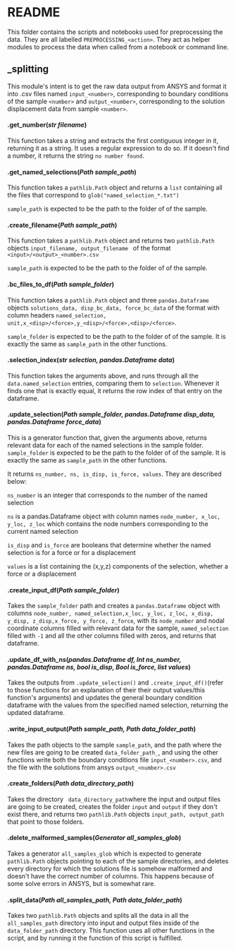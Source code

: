 # README

This folder contains the scripts and notebooks used for preprocessing the data. They are all labelled `PREPROCESSING_<action>`. They act as helper modules to process  the data when called from a notebook or command line.

## _splitting

This module's intent is to get the raw data output from ANSYS and format it into .csv files named `input_<number>`, corresponding to boundary conditions of the sample `<number>` and `output_<number>`, corresponding to the solution displacement data from sample `<number>`.

#### .get_number(_str filename_)

This function takes a string and extracts the first contiguous integer in it, returning it as a string. It uses a regular expression to do so. If it doesn't find a number, it returns the string `no number found`.

#### .get_named_selections(_Path sample_path_)

This function takes a `pathlib.Path` object  and returns a `list` containing all the files that correspond to `glob("named_selection_*.txt")` 

`sample_path` is expected to be the path to the folder of of the sample.

#### .create_filename(_Path sample_path_)

This function takes a `pathlib.Path` object  and returns two  `pathlib.Path` objects `input_filename, output_filename ` of the format `<input>/<output>_<number>.csv`

`sample_path` is expected to be the path to the folder of of the sample.

#### .bc_files_to_df(_Path sample_folder_)

This function takes a `pathlib.Path` object  and three `pandas.Dataframe` objects `solutions_data, disp_bc_data, force_bc_data` of the format with  column headers `named_selection, unit,x_<disp>/<force>,y_<disp>/<force>,<disp>/<force>`. 

`sample_folder` is expected to be the path to the folder of of the sample. It is exactly the same as `sample_path` in the  other functions.

#### .selection_index(_str selection, pandas.Dataframe data_)

This function takes the arguments above, and runs through all the `data.named_selection` entries, comparing them to `selection`. Whenever it finds one that is exactly equal, it returns the row index of that entry on the dataframe.

#### .update_selection(_Path sample_folder, pandas.Dataframe disp_data, pandas.Dataframe force_data_)

This is a generator function that, given the arguments above, returns relevant data for each of the named selections in the sample folder. `sample_folder` is expected to be the path to the folder of of the sample. It is exactly the same as `sample_path` in the  other functions.

It returns `ns_number, ns, is_disp, is_force, values`. They are described below:

`ns_number` is an integer that corresponds to the number of the named selection

`ns` is a pandas.Dataframe object with column names  `node_number, x_loc, y_loc, z_loc` which contains the node numbers corresponding to the current named selection

`is_disp` and `is_force` are booleans that determine whether the named selection is for a force or for a displacement

`values` is a list containing the (x,y,z) components of  the selection, whether a force or a displacement

#### .create_input_df(_Path sample_folder_)

Takes the `sample_folder` path  and creates a `pandas.Dataframe` object with columns `node_number, named_selection,x_loc, y_loc, z_loc, x_disp, y_disp, z_disp,x_force, y_force, z_force`, with its `node_number` and nodal coordinate columns filled with relevant data for the sample, `named_selection` filled with `-1` and all the other columns filled with zeros, and returns that dataframe.

#### .update_df_with_ns(_pandas.Dataframe df, Int ns_number, pandas.Dataframe ns, bool is_disp, Bool is_force, list values_)

Takes the outputs from `.update_selection()` and `.create_input_df()`(refer to those functions for an explanation of their their output values/this function's arguments) and updates the general boundary condition dataframe with the values from the specified named selection, returning the updated dataframe.

#### .write_input_output(_Path sample_path, Path data_folder_path_)

Takes the path objects to the sample `sample_path`, and the path where the new files are going to be created `data_folder_path_`, and using the other functions write both the boundary conditions file `input_<number>.csv`, and the file with the solutions from ansys `output_<number>.csv`

#### .create_folders(_Path data_directory_path_)

Takes the directory ` data_directory_path`where the input and output files are going to be created, creates the folder `input` and `output` if they don't exist there, and returns two `pathlib.Path` objects `input_path, output_path` that point to those folders.

#### .delete_malformed_samples(_Generator all_samples_glob_)

Takes a generator `all_samples_glob` which is expected to generate `pathlib.Path` objects pointing to each of the sample directories, and deletes every directory for which the solutions file is somehow malformed and doesn't have the correct number of  columns. This happens because of some solve errors in ANSYS, but is somewhat rare.

#### .split_data(_Path all_samples_path, Path data_folder_path_) 

Takes two `pathlib.Path` objects and splits all the data in all the `all_samples_path` directory into input and output files inside of the `data_folder_path` directory. This function uses all other functions in the script, and by running it the function of this script is fulfilled.


